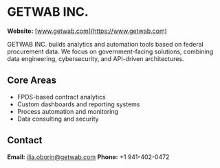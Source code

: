 # GETWAB INC.

**Website:** [www.getwab.com](https://www.getwab.com)

GETWAB INC. builds analytics and automation tools based on federal procurement data. We focus on government-facing solutions, combining data engineering, cybersecurity, and API-driven architectures.

## Core Areas
- FPDS-based contract analytics
- Custom dashboards and reporting systems
- Process automation and monitoring
- Data consulting and security

## Contact
**Email:** ilia.oborin@getwab.com
**Phone:** +1 941-402-0472
